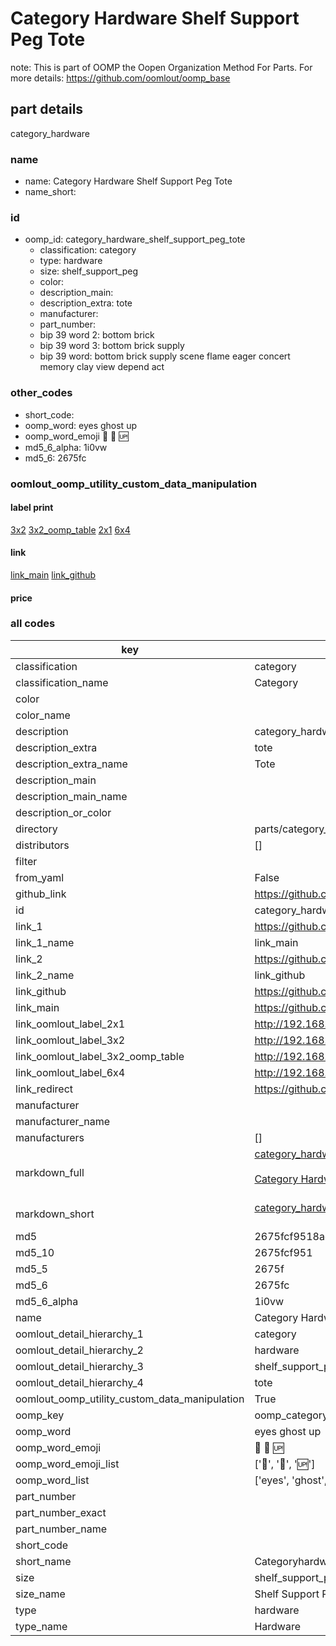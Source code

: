 # Category Hardware Shelf Support Peg Tote  

note: This is part of OOMP the Oopen Organization Method For Parts. For more details: https://github.com/oomlout/oomp_base

##  part details
  



category_hardware



### name
* name: Category Hardware Shelf Support Peg Tote
* name_short: 
### id
* oomp_id: category_hardware_shelf_support_peg_tote
  * classification: category
  * type: hardware
  * size: shelf_support_peg
  * color: 
  * description_main: 
  * description_extra: tote
  * manufacturer: 
  * part_number: 
  * bip 39 word 2: bottom brick
  * bip 39 word 3: bottom brick supply
  * bip 39 word: bottom brick supply scene flame eager concert memory clay view depend act

### other_codes
* short_code: 
* oomp_word: eyes ghost up
* oomp_word_emoji :eyes: :ghost: :up:
* md5_6_alpha: 1i0vw
* md5_6: 2675fc






### oomlout_oomp_utility_custom_data_manipulation
#### label print
[3x2](http://192.168.1.245:1112/?label=oomp%201i0vw)
[3x2_oomp_table](http://192.168.1.108:1112/?label=oomp%201i0vw)
[2x1](http://192.168.1.242:1112/?label=oomp%201i0vw)
[6x4](http://192.168.1.55:1112/?label=oomp%201i0vw)    

#### link

[link_main](https://github.com/oomlout/oomlout_oomp_version_1_messy/tree/main/parts/category_hardware_shelf_support_peg_tote) [link_github](https://github.com/oomlout/oomlout_oomp_version_1_messy/tree/main/parts/category_hardware_shelf_support_peg_tote)                             

#### price







### all codes 
| key | value |  
| --- | --- |  
| classification | category |  
| classification_name | Category |  
| color |  |  
| color_name |  |  
| description | category_hardware |  
| description_extra | tote |  
| description_extra_name | Tote |  
| description_main |  |  
| description_main_name |  |  
| description_or_color |   |  
| directory | parts/category_hardware_shelf_support_peg_tote |  
| distributors | [] |  
| filter |  |  
| from_yaml | False |  
| github_link | https://github.com/oomlout/oomlout_oomp_part_src/tree/main/parts/category_hardware_shelf_support_peg_tote |  
| id | category_hardware_shelf_support_peg_tote |  
| link_1 | https://github.com/oomlout/oomlout_oomp_version_1_messy/tree/main/parts/category_hardware_shelf_support_peg_tote |  
| link_1_name | link_main |  
| link_2 | https://github.com/oomlout/oomlout_oomp_version_1_messy/tree/main/parts/category_hardware_shelf_support_peg_tote |  
| link_2_name | link_github |  
| link_github | https://github.com/oomlout/oomlout_oomp_version_1_messy/tree/main/parts/category_hardware_shelf_support_peg_tote |  
| link_main | https://github.com/oomlout/oomlout_oomp_version_1_messy/tree/main/parts/category_hardware_shelf_support_peg_tote |  
| link_oomlout_label_2x1 | http://192.168.1.242:1112/?label=oomp%201i0vw |  
| link_oomlout_label_3x2 | http://192.168.1.245:1112/?label=oomp%201i0vw |  
| link_oomlout_label_3x2_oomp_table | http://192.168.1.108:1112/?label=oomp%201i0vw |  
| link_oomlout_label_6x4 | http://192.168.1.55:1112/?label=oomp%201i0vw |  
| link_redirect | https://github.com/oomlout/oomlout_oomp_version_1_messy/tree/main/parts/category_hardware_shelf_support_peg_tote |  
| manufacturer |  |  
| manufacturer_name |  |  
| manufacturers | [] |  
| markdown_full | [category_hardware_shelf_support_peg_tote](none)<br>[](none)<br>[Category Hardware Shelf Support Peg Tote](none)<br><br> |  
| markdown_short | [category_hardware_shelf_support_peg_tote](none)<br><br> |  
| md5 | 2675fcf9518ae5d513ac2c09b386e8d2 |  
| md5_10 | 2675fcf951 |  
| md5_5 | 2675f |  
| md5_6 | 2675fc |  
| md5_6_alpha | 1i0vw |  
| name | Category Hardware Shelf Support Peg Tote |  
| oomlout_detail_hierarchy_1 | category |  
| oomlout_detail_hierarchy_2 | hardware |  
| oomlout_detail_hierarchy_3 | shelf_support_peg |  
| oomlout_detail_hierarchy_4 | tote |  
| oomlout_oomp_utility_custom_data_manipulation | True |  
| oomp_key | oomp_category_hardware_shelf_support_peg_tote |  
| oomp_word | eyes ghost up |  
| oomp_word_emoji | :eyes: :ghost: :up: |  
| oomp_word_emoji_list | [':eyes:', ':ghost:', ':up:'] |  
| oomp_word_list | ['eyes', 'ghost', 'up'] |  
| part_number |  |  
| part_number_exact |  |  
| part_number_name |  |  
| short_code |  |  
| short_name | Categoryhardware |  
| size | shelf_support_peg |  
| size_name | Shelf Support Peg |  
| type | hardware |  
| type_name | Hardware |  
